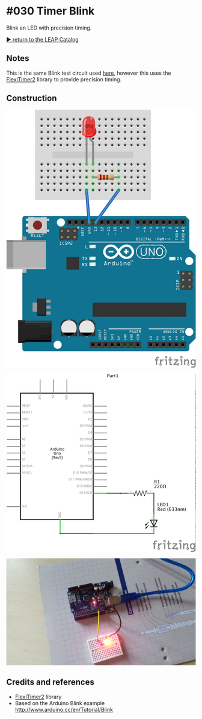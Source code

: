 # #030 Timer Blink

Blink an LED with precision timing.


[:arrow_forward: return to the LEAP Catalog](http://leap.tardate.com)

## Notes

This is the same Blink test circuit used [here](../Blink), however this uses the
[FlexiTimer2](https://github.com/wimleers/flexitimer2)
library to provide precision timing.

## Construction

![The Breadboard](./assets/BlinkPrecision_bb.jpg?raw=true)

![The Schematic](./assets/BlinkPrecision_schematic.jpg?raw=true)

![The Build](./assets/BlinkPrecision_build.jpg?raw=true)

## Credits and references
* [FlexiTimer2](https://github.com/wimleers/flexitimer2) library
* Based on the Arduino Blink example http://www.arduino.cc/en/Tutorial/Blink



